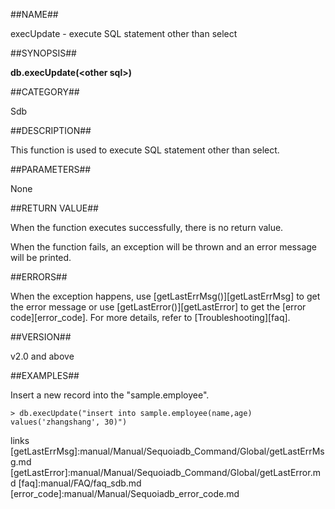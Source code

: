 ##NAME##

execUpdate - execute SQL statement other than select

##SYNOPSIS##

**db.execUpdate(\<other sql\>)**

##CATEGORY##

Sdb

##DESCRIPTION##

This function is used to execute SQL statement other than select.

##PARAMETERS##

None

##RETURN VALUE##

When the function executes successfully, there is no return value.

When the function fails, an exception will be thrown and an error message will be printed.

##ERRORS##

When the exception happens, use [getLastErrMsg()][getLastErrMsg] to get the error message or use [getLastError()][getLastError] to get the [error code][error_code]. For more details, refer to [Troubleshooting][faq].

##VERSION##

v2.0 and above

##EXAMPLES##

Insert a new record into the "sample.employee".

```lang-javascript
> db.execUpdate("insert into sample.employee(name,age) values('zhangshang', 30)")
```


[^_^]:
   links
[getLastErrMsg]:manual/Manual/Sequoiadb_Command/Global/getLastErrMsg.md
[getLastError]:manual/Manual/Sequoiadb_Command/Global/getLastError.md
[faq]:manual/FAQ/faq_sdb.md
[error_code]:manual/Manual/Sequoiadb_error_code.md